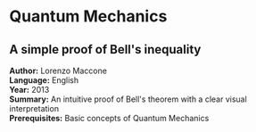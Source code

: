 # Quantum Mechanics

## A simple proof of Bell's inequality

**Author:** Lorenzo Maccone  
**Language:** English  
**Year:** 2013  
**Summary:** An intuitive proof of Bell's theorem with a clear
visual interpretation  
**Prerequisites:** Basic concepts of Quantum Mechanics  
